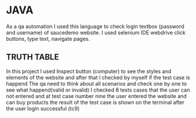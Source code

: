 # JAVA 
 As a qa automation I used this language to check login textbox (password and username) of saucedemo website. 
 I used selenium IDE webdrive click buttons, type text, navigate pages.
## TRUTH TABLE
In this project I used Inspect button (computer) to see the styles and elements of the website and after that I checked by myself if the test case is happend
The qa need to think about all scenarios and check one by one to see what happend(valid or invalid)
I checked 8 tests cases that the user can not entered and at test case number nine the user entered the website and can buy products the result of the test case is shown on the terminal after the user login successful (tc9)

